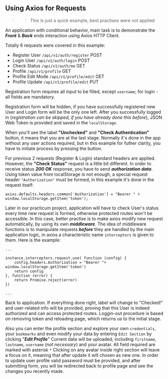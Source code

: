 ## Using Axios for Requests

>>This is just a quick example, best practises were not applied

An application with conditional behavior, main task is to demonstrate the _**Front**_ & _**Back**_ ends interaction using Axios HTTP Client.

Totally 6 requests were covered in this example:
* Register User `/api/v1/auth/register` POST
* Login User `/api/v1/auth/login` POST
* Check Status `/api/v1/auth/me` GET
* Profile `/api/v1/profile` GET
* Profile Edit Mode `/api/v1/profile/edit` GET
* Profile Update `/api/v1/profile/edit` PUT

Registration form requires all input to be filled, except `username`; for login - all fields are mandatory.

Registration form will be hidden, if you have successfully registered new User and Login form will be the only one left. After you successfully logged in (_registration can be skipped, if you have already done this before_), JSON Web Token is provided and saved in the `localStorage`.

When you'll see the label **"Unchecked"** and **"Check Authentication"** button, it means that you are at the last stage. Normally it's done in the app without any user actions required, but in this example for futher clarity, you have to initiate process by pressing the button.

For previous 2 requests (Register & Login) standard headers are applied. However, the **"Check Status"** request is a little bit different. In order to receive status _**200 OK**_ response, you have to send _**authorization data**_. Using token value from localStorage is not enough, a special request header `"Authorization"` must be formed, in this example it's done in the request itself:

```
axios.defaults.headers.common['Authorization'] = "Bearer " + window.localStorage.getItem('token');
```
Later in our practicum project, application will have to check User's status every time new request is formed, otherwise protected routes won't be accessible. In this case, better practise is to make axios modify new request automatically, by using its own _**middleware**_. The idea of middleware functions is to manipulate requests _**before**_ they are handled by the main application logic, in axios a characteristic name `interceptors` is given to them. Here is the example:

```
...

instance.interceptors.request.use( function (config) {
    config.headers.Authorization = "Bearer "+ window.localStorage.getItem('token')
    return config
}, function (error) {
    return Promise.reject(error)
})

...
```
Back to application. If everything done right, label will change to "Checked!" and user-related info will be provided, proving that this User is indeed authorized and can access protected routes.
Loggin-out procedure is based on removing token and reloading page, which returns us to the initial stage.

Also you can enter the profile section and explore your own `credentials`, your `bookmarks` and even modify your data by entering `Edit Section` by clicking "_**Edit Profile**_"
Current data will be uploaded, including `firstname`, `lastname`, `username` (_not necessary_) and your avatar. All field required are marked with asterisk `*`
Clicking on any avatar inside right section will leave a focus on it, meaning that after update it will chosen as new one.
In order to update user profile valid password must be provided, and after submitting form, you will be redirected back to profile page and see the changes you recently made.